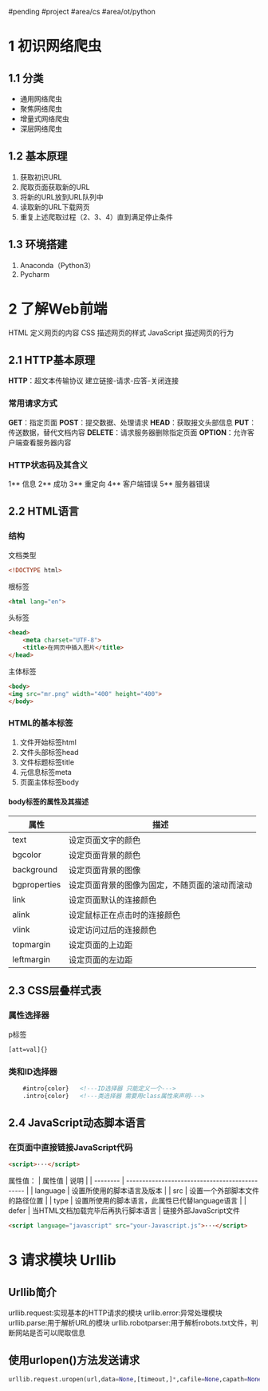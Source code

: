 #pending #project #area/cs #area/ot/python 
# 1 初识网络爬虫
## 1.1 分类
* 通用网络爬虫
* 聚焦网络爬虫
* 增量式网络爬虫
* 深层网络爬虫
## 1.2 基本原理
1. 获取初识URL
2. 爬取页面获取新的URL
3. 将新的URL放到URL队列中
4. 读取新的URL下载网页
5. 重复上述爬取过程（2、3、4）直到满足停止条件
## 1.3 环境搭建
1. Anaconda（Python3）
2. Pycharm

# 2 了解Web前端
HTML 定义网页的内容
CSS 描述网页的样式
JavaScript 描述网页的行为
## 2.1 HTTP基本原理
**HTTP**：超文本传输协议
建立链接-请求-应答-关闭连接
### 常用请求方式
**GET**：指定页面
**POST**：提交数据、处理请求
**HEAD**：获取报文头部信息
**PUT**：传送数据，替代文档内容
**DELETE**：请求服务器删除指定页面
**OPTION**：允许客户端查看服务器内容
### HTTP状态码及其含义
1** 信息
2** 成功
3** 重定向
4** 客户端错误
5** 服务器错误

## 2.2 HTML语言
### 结构
文档类型
```html
<!DOCTYPE html>
```
根标签
```html
<html lang="en">
```
头标签
```html
<head>
	<meta charset="UTF-8">
	<title>在网页中插入图片</title>
</head>
```
主体标签
```html
<body>
<img src="mr.png" width="400" height="400">
</body>
```
### HTML的基本标签
1. 文件开始标签html
2. 文件头部标签head
3. 文件标题标签title
4. 元信息标签meta
5. 页面主体标签body
#### body标签的属性及其描述
| 属性         | 描述                                           |
| ------------ | ---------------------------------------------- |
| text         | 设定页面文字的颜色                             |
| bgcolor      | 设定页面背景的颜色                             |
| background   | 设定页面背景的图像                             |
| bgproperties | 设定页面背景的图像为固定，不随页面的滚动而滚动 |
| link         | 设定页面默认的连接颜色                                               |
| alink        | 设定鼠标正在点击时的连接颜色                                               |
| vlink        | 设定访问过后的连接颜色                        |
| topmargin    | 设定页面的上边距                                              |
| leftmargin   | 设定页面的左边距                                 |


## 2.3 CSS层叠样式表
### 属性选择器
p标签
```html
[att=val]{}
```
### 类和ID选择器
```html
	#intro{color}   <!---ID选择器 只能定义一个--->
	.intro{color}   <!---类选择器 需要用class属性来声明--->
```

## 2.4 JavaScript动态脚本语言
### 在页面中直接链接JavaScript代码
```html
<script>···</script>
```
属性值：
| 属性值   | 说明                                           |
| -------- | ---------------------------------------------- |
| language | 设置所使用的脚本语言及版本                     |
| src      | 设置一个外部脚本文件的路径位置                 |
| type     | 设置所使用的脚本语言，此属性已代替language语言 |
| defer    | 当HTML文档加载完毕后再执行脚本语言                                               |
链接外部JavaScript文件
```html
<script language="javascript" src="your-Javascript.js">···</script>
```
# 3 请求模块 Urllib
## Urllib简介
urllib.request:实现基本的HTTP请求的模块
urllib.error:异常处理模块
urllib.parse:用于解析URL的模块
urllib.robotparser:用于解析robots.txt文件，判断网站是否可以爬取信息
## 使用urlopen()方法发送请求
```python
urllib.request.uropen(url,data=None,[timeout,]*,cafile=None,capath=None,cadefault=False.context=None)
```